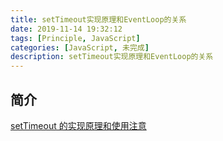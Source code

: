 ```yaml
---
title: setTimeout实现原理和EventLoop的关系
date: 2019-11-14 19:32:12
tags: [Principle, JavaScript]
categories: [JavaScript, 未完成]
description: setTimeout实现原理和EventLoop的关系
---
```


## 简介

[setTimeout 的实现原理和使用注意](https://mp.weixin.qq.com/s/GI6entTJl2EtP5rRzmQFTw)
